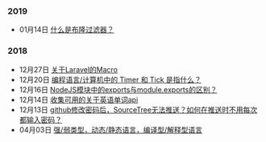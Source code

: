 ### 2019
- 01月14日 [什么是布隆过滤器？](./2019/01-14/)


### 2018
- 12月27日 [关于Laravel的Macro](./2018/12-27.md)
- 12月20日 [编程语言/计算机中的 Timer 和 Tick 是指什么？](./2018/12-20.md)
- 12月16日 [NodeJS模块中的exports与module.exports的区别？](./2018/12-16.md)
- 12月14日 [收集可用的关于英语单词api](./2018/12-14.md)
- 12月13日 [github修改密码后，SourceTree无法推送？如何在推送时不用每次都输入密码？](./2018/12-13.md)
- 04月03日 [强/弱类型，动态/静态语言，编译型/解释型语言](./2018/04-03/)

